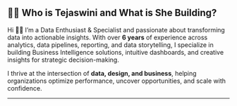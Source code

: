 ## 👩‍💻 Who is Tejaswini and What is She Building? 

Hi 👋🏼 I’m a Data Enthusiast & Specialist and passionate about transforming data into actionable insights. With over **6 years** of experience across analytics, data pipelines, reporting, and data storytelling, I specialize in building Business Intelligence solutions, intuitive dashboards, and creative insights for strategic decision-making.

I thrive at the intersection of **data, design, and business**, helping organizations optimize performance, uncover opportunities, and scale with confidence.

---




